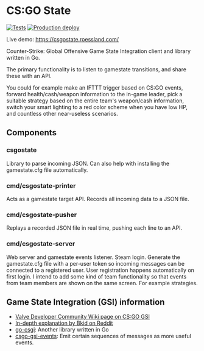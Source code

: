 # CS:GO State

[![Tests](https://github.com/roessland/csgostate/actions/workflows/tests.yml/badge.svg?branch=dev)](https://github.com/roessland/csgostate/actions/workflows/tests.yml) [![Production deploy](https://github.com/roessland/csgostate/actions/workflows/production-deploy.yml/badge.svg?branch=master)](https://github.com/roessland/csgostate/actions/workflows/production-deploy.yml)

Live demo:
https://csgostate.roessland.com/

Counter-Strike: Global Offensive Game State Integration client and library
written in Go.

The primary functionality is to listen to gamestate transitions, and share
these with an API.

You could for example make an IFTTT trigger based on CS:GO events, forward
health/cash/weapon information to the in-game leader, pick a suitable strategy
based on the entire team's weapon/cash information, switch your smart lighting
to a red color scheme when you have low HP, and countless other near-useless
scenarios.

## Components

### csgostate

Library to parse incoming JSON. Can also help with installing the gamestate.cfg
file automatically.

### cmd/csgostate-printer

Acts as a gamestate target API. Records all incoming data to a JSON file.

### cmd/csgostate-pusher

Replays a recorded JSON file in real time, pushing each line to an API.

### cmd/csgostate-server

Web server and gamestate events listener. Steam login. Generate the
gamestate.cfg file with a per-user token so incoming messages can be connected
to a registered user. User registration happens automatically on first login. I
intend to add some kind of team functionality so that events from team members
are shown on the same screen. For example strategies.

## Game State Integration (GSI) information

* [Valve Developer Community Wiki page on CS:GO GSI](https://developer.valvesoftware.com/wiki/Counter-Strike:_Global_Offensive_Game_State_Integration#Game_State_Components)
* [In-depth explanation by Bkid on Reddit](https://www.reddit.com/r/GlobalOffensive/comments/cjhcpy/game_state_integration_a_very_large_and_indepth/)
* [go-csgi](https://github.com/dank/go-csgsi): Another library written in Go
* [csgo-gsi-events](https://github.com/tsuriga/csgo-gsi-events/blob/master/src/csgo-event-emitter.js):
  Emit certain sequences of messages as more useful events.
